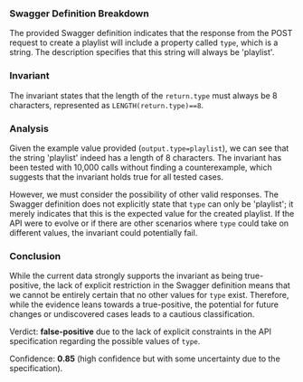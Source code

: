 ### Swagger Definition Breakdown
The provided Swagger definition indicates that the response from the POST request to create a playlist will include a property called `type`, which is a string. The description specifies that this string will always be 'playlist'.

### Invariant
The invariant states that the length of the `return.type` must always be 8 characters, represented as `LENGTH(return.type)==8`.

### Analysis
Given the example value provided (`output.type=playlist`), we can see that the string 'playlist' indeed has a length of 8 characters. The invariant has been tested with 10,000 calls without finding a counterexample, which suggests that the invariant holds true for all tested cases. 

However, we must consider the possibility of other valid responses. The Swagger definition does not explicitly state that `type` can only be 'playlist'; it merely indicates that this is the expected value for the created playlist. If the API were to evolve or if there are other scenarios where `type` could take on different values, the invariant could potentially fail. 

### Conclusion
While the current data strongly supports the invariant as being true-positive, the lack of explicit restriction in the Swagger definition means that we cannot be entirely certain that no other values for `type` exist. Therefore, while the evidence leans towards a true-positive, the potential for future changes or undiscovered cases leads to a cautious classification.

Verdict: **false-positive** due to the lack of explicit constraints in the API specification regarding the possible values of `type`. 

Confidence: **0.85** (high confidence but with some uncertainty due to the specification).
